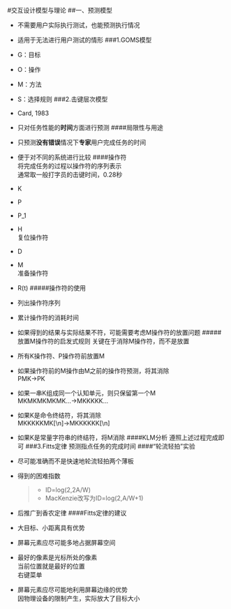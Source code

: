 #交互设计模型与理论
##一、预测模型
* 不需要用户实际执行测试，也能预测执行情况
* 适用于无法进行用户测试的情形
###1.GOMS模型
* G：目标
* O：操作
* M：方法
* S：选择规则
###2.击键层次模型
* Card, 1983
* 只对任务性能的**时间**方面进行预测
####局限性与用途
* 只预测**没有错误**情况下**专家**用户完成任务的时间
* 便于对不同的系统进行比较
####操作符  
将完成任务的过程以操作符的序列表示  
通常取一般打字员的击键时间，0.28秒

* K
* P
* P_1
* H  
复位操作符
* D
* M  
准备操作符
* R(t)
#####操作符的使用
* 列出操作符序列
* 累计操作符的消耗时间
* 如果得到的结果与实际结果不符，可能需要考虑M操作符的放置问题
#####放置M操作符的启发式规则
关键在于消除M操作符，而不是放置

* 所有K操作符、P操作符前放置M
* 如果操作符前的M操作由M之前的操作符预测，将其消除  
PMK->PK
* 如果一串K组成同一个认知单元，则只保留第一个M  
MKMKMKMKMK...->MKKKKK...
* 如果K是命令终结符，将其消除  
MKKKKKMK[\n]->MKKKKKK[\n]
* 如果K是常量字符串的终结符，将M消除
####KLM分析
遵照上述过程完成即可
###3.Fitts定律
预测指点任务的完成时间
####“轮流轻拍”实验
* 尽可能准确而不是快速地轮流轻拍两个薄板
* 得到的困难指数
	> * ID=log(2,2A/W)
	> * MacKenzie改写为ID=log(2,A/W+1)
* 后推广到香农定律
####Fitts定律的建议
* 大目标、小距离具有优势
* 屏幕元素应尽可能多地占据屏幕空间
* 最好的像素是光标所处的像素  
当前位置就是最好的位置  
右键菜单
* 屏幕元素应尽可能地利用屏幕边缘的优势  
因物理设备的限制产生，实际放大了目标大小